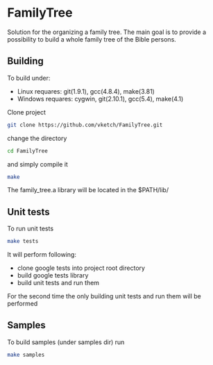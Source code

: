# FamilyTree
Solution for the organizing a family tree.
The main  goal is to provide a possibility to build a whole family tree of the Bible persons.

## Building
To build under: 
* Linux requares: git(1.9.1), gcc(4.8.4), make(3.81) 
* Windows requares: cygwin, git(2.10.1), gcc(5.4), make(4.1)
 
Clone project

```bash
git clone https://github.com/vketch/FamilyTree.git
```
change the directory 
```bash
cd FamilyTree 
```
and simply compile it
```bash
make 
```
The family_tree.a library will be located in the  $PATH/lib/

## Unit tests
To run unit tests 
```bash 
make tests
```
It will perform following:
* clone google tests into project root directory
* build google tests library 
* build unit tests and run them
    
For the second time the only building unit tests and run them will be performed    

## Samples
To build samples (under samples dir) run 
```bash 
make samples
```
